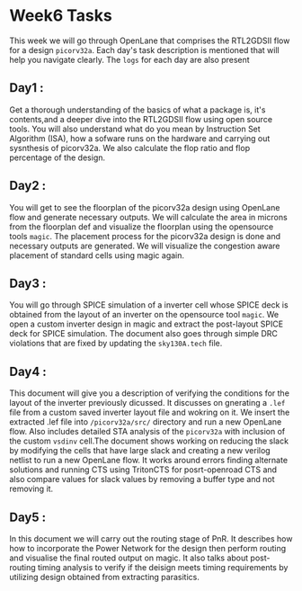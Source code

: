 # Week6 Tasks
This week we will go through OpenLane that comprises the RTL2GDSII flow for a design `picorv32a`. Each day's task description is mentioned that will help you navigate clearly. The `logs` for each day are also present 

## Day1 : 
Get a thorough understanding of the basics of what a package is, it's contents,and a deeper dive into the RTL2GDSII flow using open source tools. You will also understand what do you mean by Instruction Set Algorithm (ISA), how a sofware runs on the hardware and carrying out sysnthesis of picorv32a. We also calculate the flop ratio and flop percentage of the design. 

## Day2 :
You will get to see the floorplan of the picorv32a design using OpenLane flow and generate necessary outputs. We will calculate the area in microns from the floorplan def and visualize the floorplan using the opensource tools `magic`. The placement process for the picorv32a design is done and necessary outputs are generated. We will visualize the congestion aware placement of standard cells using magic again.

## Day3 :
You will go through SPICE simulation of a inverter cell whose SPICE deck is obtained from the layout of an inverter on the opensource tool `magic`. We open a custom inverter design in magic and extract the post-layout SPICE deck for SPICE simulation. The document also goes through simple DRC violations that are fixed by updating the `sky130A.tech` file.

## Day4 :
This document will give you a description of verifying the conditions for the layout of the inverter previously dicussed. It discusses on gnerating a `.lef` file from a custom saved inverter layout file and wokring on it. We insert the extracted .lef file into `/picorv32a/src/` directory and run a new OpenLane flow. Also includes detailed STA analysis of the `picorv32a` with inclusion of the custom `vsdinv` cell.The document shows working on reducing the slack by modifying the cells that have large slack and creating a new verilog netlist to run a new OpenLane flow. It works around errors finding alternate solutions and running CTS using TritonCTS for posrt-openroad CTS and also compare values for slack values by removing a buffer type and not removing it.

## Day5 :
In this document we will carry out the routing stage of PnR. It describes how how to incorporate the Power Network for the design then perform routing and visualise the final routed output on magic. It also talks about post-routing timing analysis to verify if the deisign meets timing requirements by utilizing design obtained from extracting parasitics.